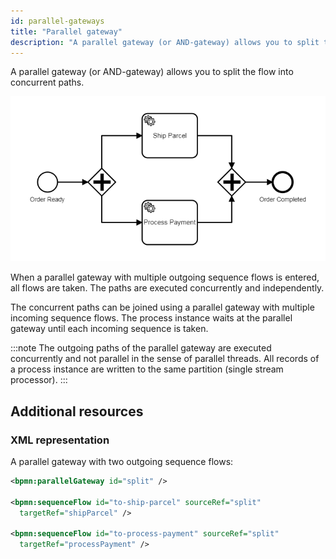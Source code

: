 ```yaml
---
id: parallel-gateways
title: "Parallel gateway"
description: "A parallel gateway (or AND-gateway) allows you to split the flow into concurrent paths."
---
```


A parallel gateway (or AND-gateway) allows you to split the flow into concurrent paths.

![process](assets/parallel-gateways.png)

When a parallel gateway with multiple outgoing sequence flows is entered, all flows are taken. The paths are executed concurrently and independently. 

The concurrent paths can be joined using a parallel gateway with multiple incoming sequence flows. The process instance waits at the parallel gateway until each incoming sequence is taken.

:::note
The outgoing paths of the parallel gateway are executed concurrently and not parallel in the sense of parallel threads. All records of a process instance are written to the same partition (single stream processor).
:::

## Additional resources

### XML representation

A parallel gateway with two outgoing sequence flows:

```xml
<bpmn:parallelGateway id="split" />

<bpmn:sequenceFlow id="to-ship-parcel" sourceRef="split" 
  targetRef="shipParcel" />

<bpmn:sequenceFlow id="to-process-payment" sourceRef="split" 
  targetRef="processPayment" />
```
